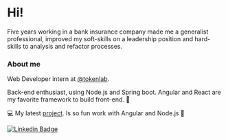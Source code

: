 # Hi!
Five years working in a bank insurance company made me a generalist professional, improved my soft-skills on a leadership position and hard-skills to analysis and refactor processes.

### About me
Web Developer intern at [@tokenlab](https://www.tokenlab.com.br/pt/). 

<p>Back-end enthusiast, using Node.js and Spring boot. Angular and React are my favorite framework to build front-end. 🤘<p>

💻 My latest [project](https://calendar-frontend-7fvgjsxjz-rpjansma.vercel.app/#/). Is so fun work with Angular and Node.js 🥰

[![Linkedin Badge](https://img.shields.io/badge/-LinkedIn-blue?style=flat-square&logo=Linkedin&logoColor=white&link=https://www.linkedin.com/in/raul-paes/)](https://www.linkedin.com/in/raul-paes/)
